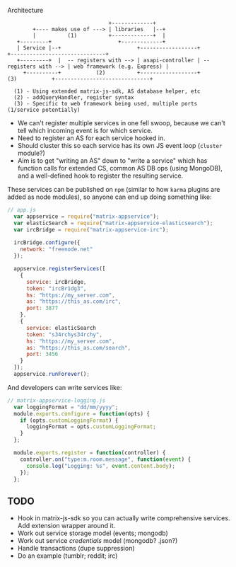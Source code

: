 Architecture

```
                                +-------------+
        +---- makes use of ---> | libraries   |--+
        |          (1)          +-------------+  |
   +---------+                     +-------------+
   | Service |--+                        +------------------+                       +------------------------------+
   +---------+  |  -- registers with --> | asapi-controller | -- registers with --> | web framework (e.g. Express) |
     +----------+           (2)          +------------------+         (3)           +------------------------------+
                           
  (1) - Using extended matrix-js-sdk, AS database helper, etc
  (2) - addQueryHandler, register syntax
  (3) - Specific to web framework being used, multiple ports (1/service potentially)  
```

- We can't register multiple services in one fell swoop, because we can't tell which incoming event is for which service.
- Need to register an AS for each service hooked in.
- Should cluster this so each service has its own JS event loop (``cluster`` module?)
- Aim is to get "writing an AS" down to "write a service" which has function calls for extended CS, common AS DB ops (using
  MongoDB), and a well-defined hook to register the resulting service. 
  
These services can be published on ``npm`` (similar to how ``karma`` plugins are added as node modules), so anyone can end
up doing something like:

``` javascript
// app.js
  var appservice = require("matrix-appservice");
  var elasticSearch = require("matrix-appservice-elasticsearch");
  var ircBridge = require("matrix-appservice-irc");
  
  ircBridge.configure({
    network: "freenode.net"
  });

  appservice.registerServices([
    {
      service: ircBridge,
      token: "ircBr1dg3",
      hs: "https://my_server.com",
      as: "https://this_as.com/irc",
      port: 3877
    },
    {
      service: elasticSearch
      token: "s34rchys34rchy",
      hs: "https://my_server.com",
      as: "https://this_as.com/search",
      port: 3456
    }
  ]);
  appservice.runForever();
```

And developers can write services like:

``` javascript
// matrix-appservice-logging.js
  var loggingFormat = "dd/mm/yyyy";
  module.exports.configure = function(opts) {
    if (opts.customLoggingFormat) {
      loggingFormat = opts.customLoggingFormat;
    }
  };

  module.exports.register = function(controller) {
    controller.on("type:m.room.message", function(event) {
      console.log("Logging: %s", event.content.body);
    });
  };
```

TODO
----
- Hook in matrix-js-sdk so you can actually write comprehensive services. Add extension wrapper around it.
- Work out service storage model (events; mongodb)
- Work out service *credentials* model (mongodb? .json?)
- Handle transactions (dupe suppression)
- Do an example (tumblr; reddit; irc)

